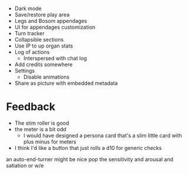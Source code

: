 - Dark mode
- Save/restore play area
- Legs and Bosom appendages
- UI for appendages customization
- Turn tracker
- Collapsible sections
- Use IP to up organ stats
- Log of actions
    - Interspersed with chat log
- Add credits somewhere
- Settings
    - Disable animations
- Share as picture with embedded metadata

# Feedback
- The stim roller is good
- the meter is a bit odd
  - I would have designed a persona card that's a slim little card with plus minus for meters
- I think I'd like a button that just rolls a d10 for generic checks

an auto-end-turner might be nice
pop the sensitivity and arousal and satiation or w/e
